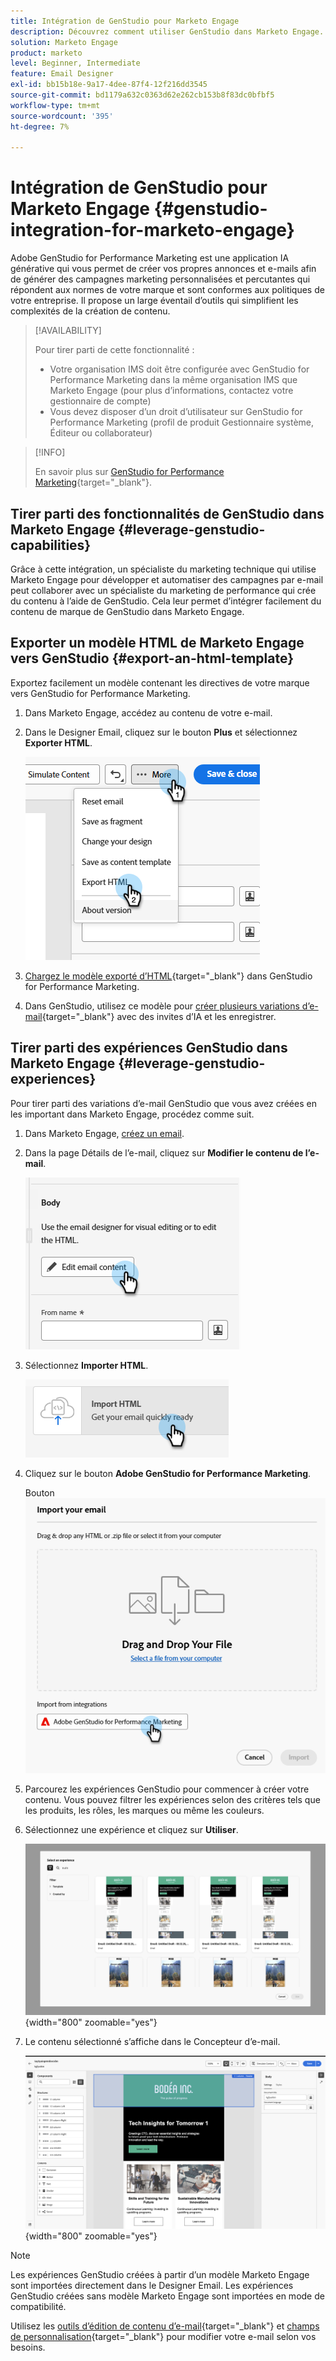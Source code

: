 ```yaml
---
title: Intégration de GenStudio pour Marketo Engage
description: Découvrez comment utiliser GenStudio dans Marketo Engage.
solution: Marketo Engage
product: marketo
level: Beginner, Intermediate
feature: Email Designer
exl-id: bb15b18e-9a17-4dee-87f4-12f216dd3545
source-git-commit: bd1179a632c0363d62e262cb153b8f83dc0bfbf5
workflow-type: tm+mt
source-wordcount: '395'
ht-degree: 7%

---
```


# Intégration de GenStudio pour Marketo Engage {#genstudio-integration-for-marketo-engage}

Adobe GenStudio for Performance Marketing est une application IA générative qui vous permet de créer vos propres annonces et e-mails afin de générer des campagnes marketing personnalisées et percutantes qui répondent aux normes de votre marque et sont conformes aux politiques de votre entreprise. Il propose un large éventail d’outils qui simplifient les complexités de la création de contenu.

>[!AVAILABILITY]
>
>Pour tirer parti de cette fonctionnalité :
>
>* Votre organisation IMS doit être configurée avec GenStudio for Performance Marketing dans la même organisation IMS que Marketo Engage (pour plus d’informations, contactez votre gestionnaire de compte)
>* Vous devez disposer d’un droit d’utilisateur sur GenStudio for Performance Marketing (profil de produit Gestionnaire système, Éditeur ou collaborateur)

>[!INFO]
>
>En savoir plus sur [GenStudio for Performance Marketing](https://experienceleague.adobe.com/fr/docs/genstudio-for-performance-marketing/user-guide/home){target="_blank"}.

## Tirer parti des fonctionnalités de GenStudio dans Marketo Engage {#leverage-genstudio-capabilities}

Grâce à cette intégration, un spécialiste du marketing technique qui utilise Marketo Engage pour développer et automatiser des campagnes par e-mail peut collaborer avec un spécialiste du marketing de performance qui crée du contenu à l’aide de GenStudio. Cela leur permet d’intégrer facilement du contenu de marque de GenStudio dans Marketo Engage.

## Exporter un modèle HTML de Marketo Engage vers GenStudio {#export-an-html-template}

Exportez facilement un modèle contenant les directives de votre marque vers GenStudio for Performance Marketing.

1. Dans Marketo Engage, accédez au contenu de votre e-mail.

1. Dans le Designer Email, cliquez sur le bouton **Plus** et sélectionnez **Exporter HTML**.

   ![Exportation de votre HTML](assets/genstudio-integration-1.png)

1. [Chargez le modèle exporté d’HTML](https://experienceleague.adobe.com/fr/docs/genstudio-for-performance-marketing/user-guide/content/templates/use-templates#templates-from-ajo-and-marketo){target="_blank"} dans GenStudio for Performance Marketing.

1. Dans GenStudio, utilisez ce modèle pour [créer plusieurs variations d’e-mail](https://experienceleague.adobe.com/fr/docs/genstudio-for-performance-marketing/user-guide/create/create-email-experience){target="_blank"} avec des invites d’IA et les enregistrer.

## Tirer parti des expériences GenStudio dans Marketo Engage {#leverage-genstudio-experiences}

Pour tirer parti des variations d’e-mail GenStudio que vous avez créées en les important dans Marketo Engage, procédez comme suit.

1. Dans Marketo Engage, [créez un email](/help/marketo/product-docs/email-marketing/email-designer/email-authoring.md#create-an-email).

1. Dans la page Détails de l’e-mail, cliquez sur **Modifier le contenu de l’e-mail**.

   ![Bouton Modifier le contenu de l’e-mail](assets/genstudio-integration-2.png)

1. Sélectionnez **Importer HTML**.

   ![bouton Importer HTML](assets/genstudio-integration-3.png)

1. Cliquez sur le bouton **Adobe GenStudio for Performance Marketing**.

   Bouton ![Adobe GenStudio for Performance Marketing](assets/genstudio-integration-4.png)

1. Parcourez les expériences GenStudio pour commencer à créer votre contenu. Vous pouvez filtrer les expériences selon des critères tels que les produits, les rôles, les marques ou même les couleurs.

1. Sélectionnez une expérience et cliquez sur **Utiliser**.

   ![Sélectionnez l’expérience souhaitée](assets/genstudio-integration-5.png){width="800" zoomable="yes"}

1. Le contenu sélectionné s’affiche dans le Concepteur d’e-mail.

   ![Concepteur d’e-mail](assets/genstudio-integration-6.png){width="800" zoomable="yes"}

>[!NOTE]
>
>Les expériences GenStudio créées à partir d’un modèle Marketo Engage sont importées directement dans le Designer Email. Les expériences GenStudio créées sans modèle Marketo Engage sont importées en mode de compatibilité.

Utilisez les [outils d’édition de contenu d’e-mail](/help/marketo/product-docs/email-marketing/email-designer/email-authoring.md#add-structure-and-content){target="_blank"} et [champs de personnalisation](/help/marketo/product-docs/email-marketing/email-designer/email-authoring.md#personalize-content){target="_blank"} pour modifier votre e-mail selon vos besoins.
